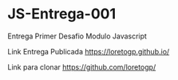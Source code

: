 # JS-Entrega-001
 Entrega Primer Desafio Modulo Javascript

Link Entrega Publicada
https://loretogp.github.io/

Link para clonar
https://github.com/loretogp/
